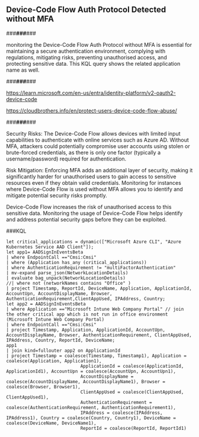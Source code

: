 ## Device-Code Flow Auth Protocol Detected without MFA


###___###___###

monitoring the Device-Code Flow Auth Protocol without MFA is essential for maintaining a secure authentication environment, complying with regulations, mitigating risks, preventing unauthorised access, and protecting sensitive data. This KQL query shows the related application name as well.

###___###___###

https://learn.microsoft.com/en-us/entra/identity-platform/v2-oauth2-device-code

https://cloudbrothers.info/en/protect-users-device-code-flow-abuse/

###___###___###

Security Risks: The Device-Code Flow allows devices with limited input capabilities to authenticate with online services such as Azure AD. Without MFA, attackers could potentially compromise user accounts using stolen or brute-forced credentials, as there is only one factor (typically a username/password) required for authentication.

Risk Mitigation: Enforcing MFA adds an additional layer of security, making it significantly harder for unauthorised users to gain access to sensitive resources even if they obtain valid credentials. Monitoring for instances where Device-Code Flow is used without MFA allows you to identify and mitigate potential security risks promptly.

Device-Code Flow increases the risk of unauthorised access to this sensitive data. Monitoring the usage of Device-Code Flow helps identify and address potential security gaps before they can be exploited.

###KQL

```
let critical_applications = dynamic(["Microsoft Azure CLI", "Azure Kubernetes Service AAD Client"]);
let app1= AADSignInEventsBeta
| where EndpointCall =="Cmsi:Cmsi"
| where (Application has_any (critical_applications)) 
| where AuthenticationRequirement != "multiFactorAuthentication"
| mv-expand parse_json(NetworkLocationDetails)
| evaluate bag_unpack(NetworkLocationDetails)
//| where not (networkNames contains "Office" )
| project Timestamp, ReportId, DeviceName, Application, ApplicationId, AccountUpn, AccountDisplayName, Browser, AuthenticationRequirement,ClientAppUsed, IPAddress, Country;
let app2 = AADSignInEventsBeta
| where Application =="Microsoft Intune Web Company Portal" // join the other critical app which is not run in office environment (Microsoft Intune Web Company Portal)
| where EndpointCall =="Cmsi:Cmsi"
| project Timestamp, Application, ApplicationId, AccountUpn, AccountDisplayName, Browser, AuthenticationRequirement, ClientAppUsed, IPAddress, Country, ReportId, DeviceName;
app1
| join kind=fullouter app2 on ApplicationId
| project Timestamp = coalesce(Timestamp, Timestamp1), Application = coalesce(Application, Application1), 
                            ApplicationId = coalesce(ApplicationId, ApplicationId1), AccountUpn = coalesce(AccountUpn, AccountUpn1),
                            AccountDisplayName = coalesce(AccountDisplayName, AccountDisplayName1), Browser = coalesce(Browser, Browser1),
                            ClientAppUsed = coalesce(ClientAppUsed, ClientAppUsed1),
                            AuthenticationRequirement = coalesce(AuthenticationRequirement, AuthenticationRequirement1),
                            IPAddress = coalesce(IPAddress, IPAddress1), Country = coalesce(Country, Country1), DeviceName = coalesce(DeviceName, DeviceName1),
                            ReportId = coalesce(ReportId, ReportId1)
```

